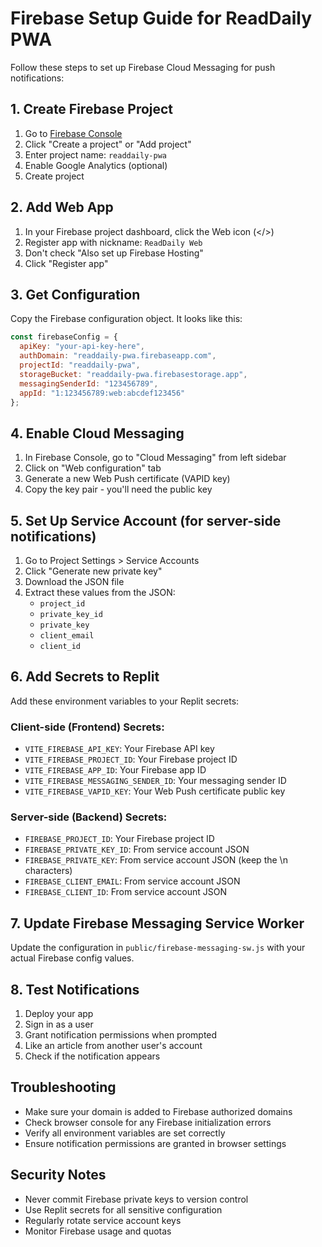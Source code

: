 # Firebase Setup Guide for ReadDaily PWA

Follow these steps to set up Firebase Cloud Messaging for push notifications:

## 1. Create Firebase Project

1. Go to [Firebase Console](https://console.firebase.google.com/)
2. Click "Create a project" or "Add project"
3. Enter project name: `readdaily-pwa`
4. Enable Google Analytics (optional)
5. Create project

## 2. Add Web App

1. In your Firebase project dashboard, click the Web icon (</>)
2. Register app with nickname: `ReadDaily Web`
3. Don't check "Also set up Firebase Hosting"
4. Click "Register app"

## 3. Get Configuration

Copy the Firebase configuration object. It looks like this:

```javascript
const firebaseConfig = {
  apiKey: "your-api-key-here",
  authDomain: "readdaily-pwa.firebaseapp.com",
  projectId: "readdaily-pwa",
  storageBucket: "readdaily-pwa.firebasestorage.app",
  messagingSenderId: "123456789",
  appId: "1:123456789:web:abcdef123456"
};
```

## 4. Enable Cloud Messaging

1. In Firebase Console, go to "Cloud Messaging" from left sidebar
2. Click on "Web configuration" tab
3. Generate a new Web Push certificate (VAPID key)
4. Copy the key pair - you'll need the public key

## 5. Set Up Service Account (for server-side notifications)

1. Go to Project Settings > Service Accounts
2. Click "Generate new private key"
3. Download the JSON file
4. Extract these values from the JSON:
   - `project_id`
   - `private_key_id` 
   - `private_key`
   - `client_email`
   - `client_id`

## 6. Add Secrets to Replit

Add these environment variables to your Replit secrets:

### Client-side (Frontend) Secrets:
- `VITE_FIREBASE_API_KEY`: Your Firebase API key
- `VITE_FIREBASE_PROJECT_ID`: Your Firebase project ID
- `VITE_FIREBASE_APP_ID`: Your Firebase app ID
- `VITE_FIREBASE_MESSAGING_SENDER_ID`: Your messaging sender ID
- `VITE_FIREBASE_VAPID_KEY`: Your Web Push certificate public key

### Server-side (Backend) Secrets:
- `FIREBASE_PROJECT_ID`: Your Firebase project ID
- `FIREBASE_PRIVATE_KEY_ID`: From service account JSON
- `FIREBASE_PRIVATE_KEY`: From service account JSON (keep the \n characters)
- `FIREBASE_CLIENT_EMAIL`: From service account JSON
- `FIREBASE_CLIENT_ID`: From service account JSON

## 7. Update Firebase Messaging Service Worker

Update the configuration in `public/firebase-messaging-sw.js` with your actual Firebase config values.

## 8. Test Notifications

1. Deploy your app
2. Sign in as a user
3. Grant notification permissions when prompted
4. Like an article from another user's account
5. Check if the notification appears

## Troubleshooting

- Make sure your domain is added to Firebase authorized domains
- Check browser console for any Firebase initialization errors
- Verify all environment variables are set correctly
- Ensure notification permissions are granted in browser settings

## Security Notes

- Never commit Firebase private keys to version control
- Use Replit secrets for all sensitive configuration
- Regularly rotate service account keys
- Monitor Firebase usage and quotas